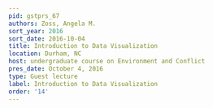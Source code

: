 ```yaml
---
pid: gstprs_67
authors: Zoss, Angela M.
sort_year: 2016
sort_date: 2016-10-04
title: Introduction to Data Visualization
location: Durham, NC
host: undergraduate course on Environment and Conflict
pres_date: October 4, 2016
type: Guest lecture
label: Introduction to Data Visualization
order: '14'
---
```

